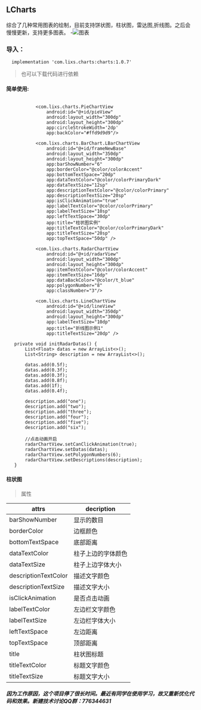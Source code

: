  ## LCharts 

 综合了几种常用图表的绘制，目前支持饼状图，柱状图，雷达图,折线图。之后会慢慢更新，支持更多图表。
-![图表](https://github.com/teddyisme/LCharts/blob/master/gifs/git.gif "录屏" )


### 导入：
```
  implementation 'com.lixs.charts:charts:1.0.7'
```
 >   也可以下载代码进行依赖


 #### 简单使用:
 ```

            <com.lixs.charts.PieChartView
                android:id="@+id/pieView"
                android:layout_width="300dp"
                android:layout_height="300dp"
                app:circleStrokeWidth='2dp'
                app:backColor="#ffd9d9d9"/>

            <com.lixs.charts.BarChart.LBarChartView
                android:id="@+id/frameNewBase"
                android:layout_width="350dp"
                android:layout_height="300dp"
                app:barShowNumber="6"
                app:borderColor="@color/colorAccent"
                app:bottomTextSpace="20dp"
                app:dataTextColor="@color/colorPrimaryDark"
                app:dataTextSize="12sp"
                app:descriptionTextColor="@color/colorPrimary"
                app:descriptionTextSize="20sp"
                app:isClickAnimation="true"
                app:labelTextColor="@color/colorPrimary"
                app:labelTextSize="10sp"
                app:leftTextSpace="30dp"
                app:title="柱状图实例"
                app:titleTextColor="@color/colorPrimaryDark"
                app:titleTextSize="20sp"
                app:topTextSpace="50dp" />

            <com.lixs.charts.RadarChartView
                android:id="@+id/radarView"
                android:layout_width="300dp"
                android:layout_height="300dp"
                app:itemTextColor="@color/colorAccent"
                app:itemTextSize="16dp"
                app:dataBackColor="@color/t_blue"
                app:polygonNumber="8"
                app:classNumber="3"/>

            <com.lixs.charts.LineChartView
                android:id="@+id/lineView"
                android:layout_width="350dp"
                android:layout_height="300dp"
                app:labelTextSize="10dp"
                app:title="折线图示例1"
                app:titleTextSize="20dp" />

    private void initRadarDatas() {
        List<Float> datas = new ArrayList<>();
        List<String> description = new ArrayList<>();

        datas.add(0.5f);
        datas.add(0.3f);
        datas.add(0.3f);
        datas.add(0.8f);
        datas.add(1f);
        datas.add(0.4f);

        description.add("one");
        description.add("two");
        description.add("three");
        description.add("four");
        description.add("five");
        description.add("six");

        //点击动画开启
        radarChartView.setCanClickAnimation(true);
        radarChartView.setDatas(datas);
        radarChartView.setPolygonNumbers(6);
        radarChartView.setDescriptions(description);
    }
```
#### 柱状图
> 属性

attrs | decription
---|---
barShowNumber | 显示的数目
borderColor | 边框颜色
bottomTextSpace | 底部距离
dataTextColor | 柱子上边的字体颜色
dataTextSize | 柱子上边字体大小
descriptionTextColor | 描述文字颜色
descriptionTextSize | 描述文字大小
isClickAnimation | 是否点击动画
labelTextColor | 左边栏文字颜色
 labelTextSize | 左边栏字体大小
 leftTextSpace | 左边距离
 topTextSpace | 顶部距离
 title | 柱状图标题
 titleTextColor | 标题文字颜色
 titleTextSize | 标题文字大小




 ##### 因为工作原因，这个项目停了很长时间。最近有同学在使用学习，故又重新优化代码和效果。新建技术讨论QQ群：776344631

